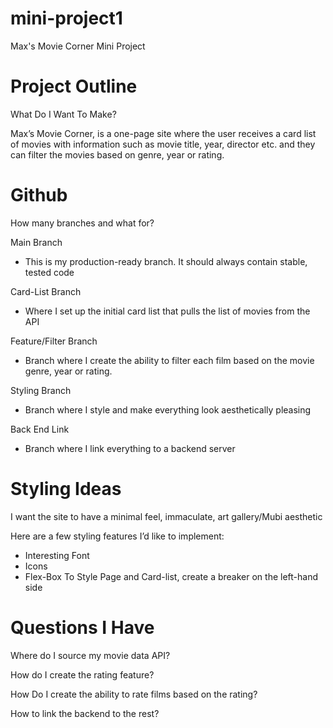 # mini-project1
Max's Movie Corner Mini Project

# Project Outline

What Do I Want To Make?

Max’s Movie Corner, is a one-page site where the user receives a card list of movies with information such as movie title, year, director etc. and they can filter the movies based on genre, year or rating.

# Github

How many branches and what for?

Main Branch

- This is my production-ready branch. It should always contain stable, tested code

Card-List Branch

- Where I set up the initial card list that pulls the list of movies from the API

Feature/Filter Branch

- Branch where I create the ability to filter each film based on the movie genre, year or rating.

Styling Branch

- Branch where I style and make everything look aesthetically pleasing

Back End Link

- Branch where I link everything to a backend server

# Styling Ideas

I want the site to have a minimal feel, immaculate, art gallery/Mubi aesthetic

Here are a few styling features I’d like to implement:

- Interesting Font
- Icons
- Flex-Box To Style Page and Card-list, create a breaker on the left-hand side

# Questions I Have

Where do I source my movie data API?

How do I create the rating feature?

How Do I create the ability to rate films based on the rating?

How to link the backend to the rest?
